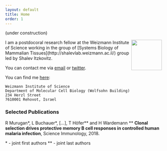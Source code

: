 ```yaml
---
layout: default
title: Home
order: 1
---
```

(under construction)

<img style="width:7em" src="images/lbuchauer2020.png" align="right">
I am a postdocoral research fellow at the Weizmann Institute of Science working in the group of [Systems Biology of Mammalian Tissues](http://shalevlab.weizmann.ac.il/) group led by Shalev Itzkovitz.

You can contact me via [email](mailto:lisa.buchauer@gmail.com) or [twitter](http://twitter.com/libuchauer).

You can find me [here](https://www.openstreetmap.org/way/556799596):

	Weizmann Institute of Science  
	Department of Molecular Cell Biology (Wolfsohn Building)  
	234 Herzl Street 
	7610001 Rehovot, Israel

### Selected Publications

R Murugan\*, L Buchauer\*, \[...\], T Höfer\*\* and H Wardemann \*\* **Clonal selection drives protective memory B cell responses in controlled human malaria infection**, Science Immunology, 2018. [<i class="ai ai-doi"></i>](https://doi.org/10.1126/sciimmunol.aap8029)

\* - joint first authors
\*\* - joint last authors

